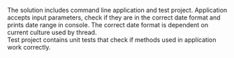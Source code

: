 The solution includes command line application and test project.
Application accepts input parameters, check if they are in the correct date format and prints date range in console. The correct date format is dependent on current culture used by thread.  
Test project contains unit tests that check if methods used in application work correctly. 
